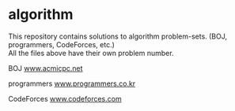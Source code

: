 # algorithm

This repository contains solutions to algorithm problem-sets. (BOJ, programmers, CodeForces, etc.) <br>
All the files above have their own problem number.

BOJ www.acmicpc.net

programmers www.programmers.co.kr

CodeForces www.codeforces.com
